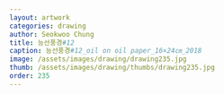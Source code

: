 ```yaml
---
layout: artwork 
categories: drawing 
author: Seokwoo Chung 
title: 능선풍경#12 
caption: 능선풍경#12_oil on oil paper_16×24㎝_2018 
image: /assets/images/drawing/drawing235.jpg 
thumb: /assets/images/drawing/thumbs/drawing235.jpg 
order: 235 
---
```

